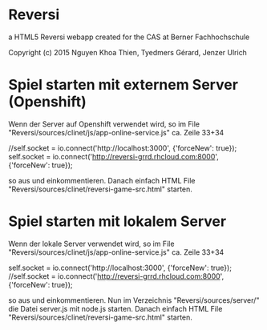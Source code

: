 # Reversi
a HTML5 Reversi webapp created for the CAS at Berner Fachhochschule

Copyright (c) 2015 Nguyen Khoa Thien, Tyedmers Gérard, Jenzer Ulrich


Spiel starten mit externem Server (Openshift)
=============================================

Wenn der Server auf Openshift verwendet wird, so im File "Reversi/sources/clinet/js/app-online-service.js" ca. Zeile 33+34

   //self.socket = io.connect('http://localhost:3000', {'forceNew': true});
   self.socket = io.connect('http://reversi-grrd.rhcloud.com:8000', {'forceNew': true});

so aus und einkommentieren. Danach einfach HTML File "Reversi/sources/clinet/reversi-game-src.html" starten.



Spiel starten mit lokalem Server
================================

Wenn der lokale Server verwendet wird, so im File "Reversi/sources/clinet/js/app-online-service.js" ca. Zeile 33+34

   self.socket = io.connect('http://localhost:3000', {'forceNew': true});
   //self.socket = io.connect('http://reversi-grrd.rhcloud.com:8000', {'forceNew': true});

so aus und einkommentieren. Nun im Verzeichnis "Reversi/sources/server/" die Datei server.js mit node.js starten.
Danach einfach HTML File "Reversi/sources/clinet/reversi-game-src.html" starten.

